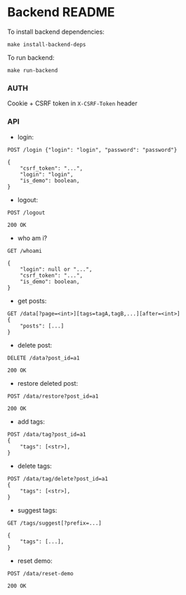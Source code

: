 # Backend README

To install backend dependencies:
```
make install-backend-deps
```

To run backend:
```
make run-backend
```

### AUTH

Cookie + CSRF token in `X-CSRF-Token` header

### API

- login:
```
POST /login {"login": "login", "password": "password"}

{
    "csrf_token": "...",
    "login": "login",
    "is_demo": boolean,
}
```

- logout:
```
POST /logout

200 OK
```

- who am i?
```
GET /whoami

{
    "login": null or "...",
    "csrf_token": "...",
    "is_demo": boolean,
}

```


- get posts:
```
GET /data[?page=<int>][tags=tagA,tagB,...][after=<int>]
{
    "posts": [...]
}
```

- delete post:
```
DELETE /data?post_id=a1

200 OK
```

- restore deleted post:
```
POST /data/restore?post_id=a1

200 OK
```


- add tags:
```
POST /data/tag?post_id=a1
{
    "tags": [<str>],
}
```

- delete tags:
```
POST /data/tag/delete?post_id=a1
{
    "tags": [<str>],
}
```

- suggest tags:
```
GET /tags/suggest[?prefix=...]

{
    "tags": [...],
}
```

- reset demo:
```
POST /data/reset-demo

200 OK
```
